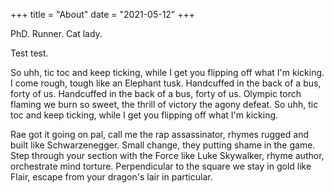 +++
title = "About"
date = "2021-05-12"
+++

PhD. Runner. Cat lady.

Test test.

So uhh, tic toc and keep ticking, while I get you flipping off what I'm kicking. I come rough, tough like an Elephant tusk. Handcuffed in the back of a bus, forty of us. Handcuffed in the back of a bus, forty of us. Olympic torch flaming we burn so sweet, the thrill of victory the agony defeat. So uhh, tic toc and keep ticking, while I get you flipping off what I'm kicking. 

Rae got it going on pal, call me the rap assassinator, rhymes rugged and built like Schwarzenegger. Small change, they putting shame in the game. Step through your section with the Force like Luke Skywalker, rhyme author, orchestrate mind torture. Perpendicular to the square we stay in gold like Flair, escape from your dragon's lair in particular.

